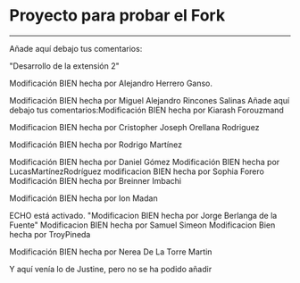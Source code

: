 # Proyecto para probar el Fork

---

Añade aquí debajo tus comentarios:

"Desarrollo de la extensión 2"


Modificación BIEN hecha por Alejandro Herrero Ganso.

Modificación BIEN hecha por Miguel Alejandro Rincones Salinas
Añade aquí debajo tus comentarios:Modificación BIEN hecha por Kiarash Forouzmand

Modificacion BIEN hecha  por Cristopher Joseph Orellana Rodriguez

Modificación BIEN hecha por Rodrigo Martínez

Modificación BIEN hecha por Daniel Gómez
Modificación BIEN hecha por LucasMartínezRodríguez
modificacion BIEN hecha por Sophia Forero
Modificación BIEN hecha por Breinner Imbachi

<!-- A partir de aquí (esta línea no se muestra) -->

Modificación BIEN hecha por Ion Madan

ECHO está activado.
"Modificacion BIEN hecha por Jorge Berlanga de la Fuente"
Modificacion BIEN hecha por Samuel Simeon
Modificacion Bien hecha por TroyPineda

Modificación BIEN hecha por Nerea De La Torre Martin

Y aquí venía lo de Justine, pero no se ha podido añadir

